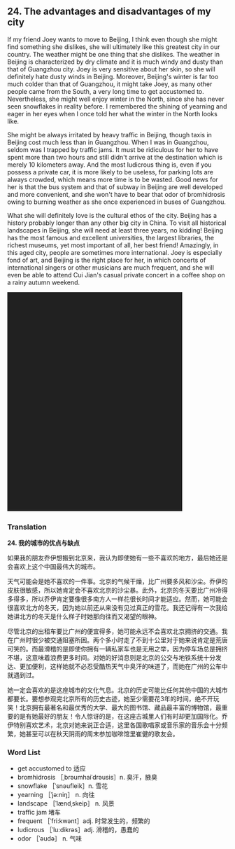 ## 24. The advantages and disadvantages of my city

If my friend Joey wants to move to Beijing, I think even though she might find something she dislikes, she will ultimately like this greatest city in our country. The weather might be one thing that she dislikes. The weather in Beijing is characterized by dry climate and it is much windy and dusty than that of Guangzhou city. Joey is very sensitive about her skin, so she will definitely hate dusty winds in Beijing. Moreover, Beijing's winter is far too much colder than that of Guangzhou, it might take Joey, as many other people came from the South, a very long time to get accustomed to. Nevertheless, she might well enjoy winter in the North, since she has never seen snowflakes in reality before. I remembered the shining of yearning and eager in her eyes when I once told her what the winter in the North looks like.

She might be always irritated by heavy traffic in Beijing, though taxis in Beijing cost much less than in Guangzhou. When I was in Guangzhou, seldom was I trapped by traffic jams. It must be ridiculous for her to have spent more than two hours and still didn't arrive at the destination which is merely 10 kilometers away. And the most ludicrous thing is, even if you possess a private car, it is more likely to be useless, for parking lots are always crowded, which means more time is to be wasted. Good news for her is that the bus system and that of subway in Beijing are well developed and more convenient, and she won't have to bear that odor of bromhidrosis owing to burning weather as she once experienced in buses of Guangzhou.

What she will definitely love is the cultural ethos of the city. Beijing has a history probably longer than any other big city in China. To visit all historical landscapes in Beijing, she will need at least three years, no kidding! Beijing has the most famous and excellent universities, the largest libraries, the richest museums, yet most important of all, her best friend! Amazingly, in this aged city, people are sometimes more international. Joey is especially fond of art, and Beijing is the right place for her, in which concerts of international singers or other musicians are much frequent, and she will even be able to attend Cui Jian's casual private concert in a coffee shop on a rainy autumn weekend.

![](images/padding_400x500.png)

### Translation

**24. 我的城市的优点与缺点**

如果我的朋友乔伊想搬到北京来，我认为即使她有一些不喜欢的地方，最后她还是会喜欢上这个中国最伟大的城市。

天气可能会是她不喜欢的一件事。北京的气候干燥，比广州要多风和沙尘。乔伊的皮肤很敏感，所以她肯定会不喜欢北京的沙尘暴。此外，北京的冬天要比广州冷得多得多，所以乔伊肯定要像很多南方人一样花很长时间才能适应。然而，她可能会很喜欢北方的冬天，因为她以前还从来没有见过真正的雪花。我还记得有一次我给她讲北方的冬天是什么样子时她那向往而又渴望的眼神。

尽管北京的出租车要比广州的便宜得多，她可能永远不会喜欢北京拥挤的交通。我在广州时很少被交通阻塞所困。两个多小时走了不到十公里对于她来说肯定是荒唐可笑的。而最滑稽的是即使你拥有一辆私家车也是无用之举，因为停车场总是拥挤不堪，这意味着浪费更多时间。对她的好消息则是北京的公交与地铁系统十分发达、更加便利，这样她就不必忍受酷热天气中臭汗的味道了，而她在广州的公车中就遇到过。

她一定会喜欢的是这座城市的文化气息。北京的历史可能比任何其他中国的大城市都要长。要想参观完北京所有的历史古迹，她至少需要花3年的时间，绝不开玩笑！北京拥有最著名和最优秀的大学、最大的图书馆、藏品最丰富的博物馆，最重要的是有她最好的朋友！令人惊讶的是，在这座古城里人们有时却更加国际化。乔伊特别喜欢艺术，北京对她来说正合适，这里各国歌唱家或音乐家的音乐会十分频繁，她甚至可以在秋天阴雨的周末参加咖啡馆里崔健的歌友会。

### Word List

+ get accustomed to 适应
+ bromhidrosis ［ˌbrəumhaiˈdrəusis］n. 臭汗，腋臭
+ snowflake ［ˈsnəufleik］n. 雪花
+ yearning ［ˈjə:niŋ］ n. 向往
+ landscape ［ˈlændˌskeip］ n. 风景
+ traffic jam 堵车
+ frequent ［ˈfri:kwənt］adj. 时常发生的，频繁的
+ ludicrous ［ˈlu:dikrəs］adj. 滑稽的，愚蠢的
+ odor ［ˈəudə］ n. 气味  


